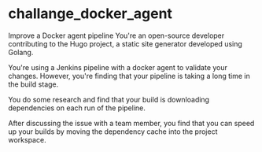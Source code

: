 # challange_docker_agent
Improve a Docker agent pipeline
You're an open-source developer contributing to the Hugo project, a static site generator developed using Golang.

You're using a Jenkins pipeline with a docker agent to validate your changes. However, you're finding that your pipeline is taking a long time in the build stage.

You do some research and find that your build is downloading dependencies on each run of the pipeline.

After discussing the issue with a team member, you find that you can speed up your builds by moving the dependency cache into the project workspace.

